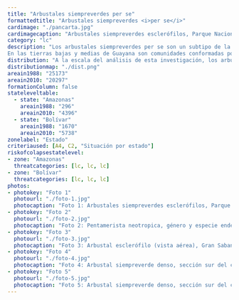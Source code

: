 ```yaml
---
title: "Arbustales siempreverdes per se"
formattedtitle: "Arbustales siempreverdes <i>per se</i>"
cardimage: "./pancarta.jpg"
cardimagecaption: "Arbustales siempreverdes esclerófilos, Parque Nacional Yapacana, estado Amazonas. <i>Otto Huber</i>"
category: "lc"
description: "Los arbustales siempreverdes per se son un subtipo de la categoría arbustales siempreverdes. Se trata de una comunidad vegetal con predominio de plantas arbustivas que no exceden los 5 m de altura, asociadas a ambientes húmedos (precipitación anual > 1.400 mm), macrotérmicos (> 24°C) y submesotérmicos (18-24°C). Sus elementos arbustivos se caracterizan porque la sustitución de la masa foliar ocurre gradualmente a lo largo del año, de manera que los arbustos nunca están desprovistos de hojas y sólo una fracción las pierde durante los meses más secos. Su existencia como comunidad natural fue reconocida recientemente en la cartografía vegetal (Huber 1995c, Riina & Huber 2003).<br><br>
En las tierras bajas y medias de Guayana son comunidades conformadas por plantas con hojas predominantemente coriáceas (gruesas y rígidas), por lo que reciben el nombre de arbustales esclerófilos siempreverdes (Foto 1) (Huber & Alarcón 1988, Huber 1995c). Entre sus especies más comunes se encuentran: <i>Humiria balsamifera, Illex divaricata, Emmotum glabrum, Pradosia schomburgkiana, Ormosia macrophylla, Calliandra tsugoides, Biophytum</i> sp., <i>Euphronia guianensis, Bonyunia minor, Ternstroemia pungens, T. crassifolia, Thibaudia nutans</i> y <i>Gongylolepis benthamiana</i>. La composición florística y los endemismos de esta unidad vegetal varían entre las diferentes localidades, e incluyen un género endémico (<i>Pentamerista</i>) de una familia (Tetrameristaceae) considerada originalmente como exclusiva del sureste asiático (Foto 2) (Maguire et al. 1972, Huber & Alarcón 1988)."
distribution: "A la escala del análisis de esta investigación, los arbustales siempreverdes per se ocupan aproximadamente 10.134 km2 o ligeramente más de 1% de la superficie terrestre continental de Venezuela. Su mayor extensión la alcanza en Amazonas, pero también están presentes en Bolívar (Figura 1, Tabla 1). Al sureste de Bolívar, entre 800 y 1.500 m, se localizan en la altiplanicie de la Gran Sabana (Foto 3), donde crecen sobre sustratos rocosos de arenisca y en algunas ocasiones sobre arena blanca profunda de origen fluvial. También se observan en la base del Guaiquinima (unidad de paisaje D74)(Foto 4) y en la región del río Caroní medio (Huber 1995a, Huber & Riina 1997). En Amazonas se ubican principalmente en zonas inundables de la penillanura de los ríos Ventuari y Casiquiare (unidad de paisaje B5)(Foto 5), entremezclados con herbazales sobre arena blanca (vid. supra, cap. I: Figura 9)."
distributionmap: "./dist.png"
areain1988: "25173"
areain2010: "20297"
formationColumn: false
stateleveltable:
  - state: "Amazonas"
    areain1988: "296"
    areain2010: "4396"
  - state: "Bolívar"
    areain1988: "1670"
    areain2010: "5738"
zonelabel: "Estado"
criteriaused: [A4, C2, "Situación por estado"]
riskofcolapsestatelevel:
- zone: "Amazonas"
  threatcategories: [lc, lc, lc]
- zone: "Bolívar"
  threatcategories: [lc, lc, lc]
photos:
- photokey: "Foto 1"
  photourl: "./foto-1.jpg"
  photocaption: "Foto 1: Arbustales siempreverdes esclerófilos, Parque Nacional Yapacana, estado Amazonas. <i>Otto Huber</i>"
- photokey: "Foto 2"
  photourl: "./foto-2.jpg"
  photocaption: "Foto 2: Pentamerista neotropica, género y especie endémicos de los arbustales siempreverdes esclerófilos, estado Amazonas. <i>Otto Huber</i>"
- photokey: "Foto 3"
  photourl: "./foto-3.jpg"
  photocaption: "Foto 3: Arbustal esclerófilo (vista aérea), Gran Sabana, estado Bolívar. <i>Otto Huber</i>"
- photokey: "Foto 4"
  photourl: "./foto-4.jpg"
  photocaption: "Foto 4: Arbustal siempreverde denso, sección sur del cerro Guaiquinima, estado Bolívar. <i>Otto Huber</i>"
- photokey: "Foto 5"
  photourl: "./foto-5.jpg"
  photocaption: "Foto 5: Arbustal siempreverde denso, sección sur del cerro Guaiquinima, estado Bolívar. <i>Otto Huber</i>"
---
```

